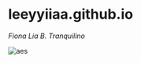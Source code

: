 # leeyyiiaa.github.io
*Fiona Lia B. Tranquilino* 

![aes](https://www.pinterest.ph/pin/611856299395164418/)
